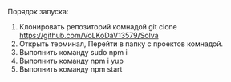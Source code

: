 Порядок запуска:
1) Клонировать репозиторий комнадой git clone https://github.com/VoLKoDaV13579/Solva
2) Открыть терминал, Перейти в папку с проектов комнадой.
3) Выполнить команду sudo npm i
4) Выполнить команду npm i yup
5) Выполнить команду npm start
